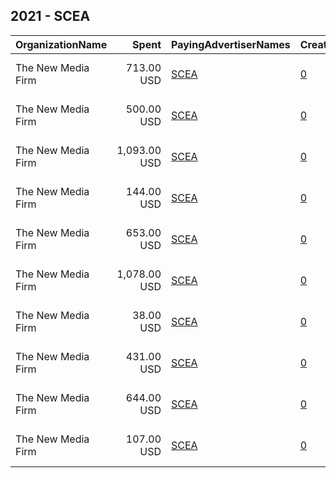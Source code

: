 ## 2021 - SCEA 
|OrganizationName|Spent|PayingAdvertiserNames|CreativeUrls|Impressions|Genders|AgeBrackets|CountryCodes|BillingAddresses|CandidateBallotInformation|
|:---|---:|:---|:---|---:|:---|:---|:---|:---|:---|
|The New Media Firm|713.00 USD|[SCEA](2021/SCEA.md)|[0](https://www.snap.com/political-ads/asset/9b7fa14f79e184a9405537982a7ad460896c11fd41d6026182683a2128e26f70?mediaType=mp4)|102,626|||united states|"1730 Rhode Island Ave, NW Ste 213,Washington,20036,US"||
|The New Media Firm|500.00 USD|[SCEA](2021/SCEA.md)|[0](https://www.snap.com/political-ads/asset/5283bd1b3282e5122bccd4a1c2a6abb884b63adff1f2ab6bc67c3531691969a3?mediaType=mp4)|106,426|||united states|"1730 Rhode Island Ave, NW Ste 213,Washington,20036,US"||
|The New Media Firm|1,093.00 USD|[SCEA](2021/SCEA.md)|[0](https://www.snap.com/political-ads/asset/a12cdb9d0134d7344b8382847b8293bfc563b08c87cf068331bebf5be3a6d35f?mediaType=mp4)|294,386|||united states|"1730 Rhode Island Ave, NW Ste 213,Washington,20036,US"||
|The New Media Firm|144.00 USD|[SCEA](2021/SCEA.md)|[0](https://www.snap.com/political-ads/asset/5283bd1b3282e5122bccd4a1c2a6abb884b63adff1f2ab6bc67c3531691969a3?mediaType=mp4)|19,162|||united states|"1730 Rhode Island Ave, NW Ste 213,Washington,20036,US"||
|The New Media Firm|653.00 USD|[SCEA](2021/SCEA.md)|[0](https://www.snap.com/political-ads/asset/9b7fa14f79e184a9405537982a7ad460896c11fd41d6026182683a2128e26f70?mediaType=mp4)|69,501|||united states|"1730 Rhode Island Ave, NW Ste 213,Washington,20036,US"||
|The New Media Firm|1,078.00 USD|[SCEA](2021/SCEA.md)|[0](https://www.snap.com/political-ads/asset/a12cdb9d0134d7344b8382847b8293bfc563b08c87cf068331bebf5be3a6d35f?mediaType=mp4)|75,686|||united states|"1730 Rhode Island Ave, NW Ste 213,Washington,20036,US"||
|The New Media Firm|38.00 USD|[SCEA](2021/SCEA.md)|[0](https://www.snap.com/political-ads/asset/5283bd1b3282e5122bccd4a1c2a6abb884b63adff1f2ab6bc67c3531691969a3?mediaType=mp4)|6,177|||united states|"1730 Rhode Island Ave, NW Ste 213,Washington,20036,US"||
|The New Media Firm|431.00 USD|[SCEA](2021/SCEA.md)|[0](https://www.snap.com/political-ads/asset/5283bd1b3282e5122bccd4a1c2a6abb884b63adff1f2ab6bc67c3531691969a3?mediaType=mp4)|50,565|||united states|"1730 Rhode Island Ave, NW Ste 213,Washington,20036,US"||
|The New Media Firm|644.00 USD|[SCEA](2021/SCEA.md)|[0](https://www.snap.com/political-ads/asset/f0312eb4099b750c062e2f4c672ce3232957e679ede24a726f13fd22aa31538c?mediaType=mp4)|135,753|||united states|"1730 Rhode Island Ave, NW Ste 213,Washington,20036,US"||
|The New Media Firm|107.00 USD|[SCEA](2021/SCEA.md)|[0](https://www.snap.com/political-ads/asset/9b7fa14f79e184a9405537982a7ad460896c11fd41d6026182683a2128e26f70?mediaType=mp4)|16,426|||united states|"1730 Rhode Island Ave, NW Ste 213,Washington,20036,US"||
